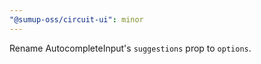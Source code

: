 ```yaml
---
"@sumup-oss/circuit-ui": minor
---
```


Rename AutocompleteInput's `suggestions` prop to `options`.
